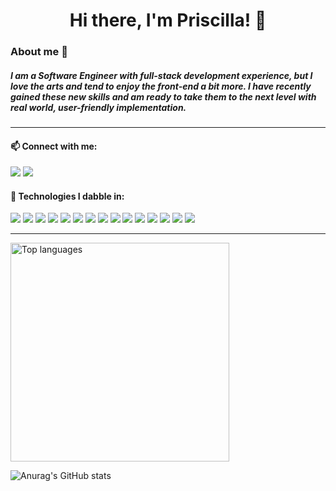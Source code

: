 <h1 align="center"> Hi there, I'm Priscilla! 👾 </h1>

<h3>About me 💃</h3>

<h5>
I am a Software Engineer with full-stack development experience, but I love the arts and tend to enjoy the front-end a bit more. I have recently gained these new skills and am ready to take them to the next level with real world, user-friendly implementation.
</h5>

<hr>
<h4>📫 Connect with me:</h4>
<div>
<a href="mailto: priscilla.rojas925@gmail.com"><img src="https://img.icons8.com/nolan/40/gmail.png"/></a>
<a href="https://www.linkedin.com/in/priscillaro/"><img src="https://img.icons8.com/nolan/40/linkedin.png"/></a>
</div>
<h4> 💾 Technologies I dabble in:</h4>
<div>
<img src="https://img.icons8.com/color/50/000000/linux--v2.png"/>
<img src="https://img.icons8.com/color/50/000000/zoom.png"/>
<img src="https://img.icons8.com/color/50/000000/slack-new.png"/>
<img src="https://img.icons8.com/fluency/48/000000/visual-studio-code-2019.png"/>
<img src="https://img.icons8.com/color/50/000000/heroku.png"/>
<img src="https://img.icons8.com/color/50/000000/github--v3.png"/>
<img src="https://img.icons8.com/color/50/000000/git.png"/>
<img src="https://img.icons8.com/color/50/000000/postgreesql.png"/>
<img src="https://img.icons8.com/color/50/000000/python--v2.png"/>
<img src="https://img.icons8.com/color/50/000000/css3.png"/>
<img src="https://img.icons8.com/color/50/000000/html-5--v1.png"/>
<img src="https://img.icons8.com/fluency/48/000000/node-js.png"/>
<img src="https://img.icons8.com/plasticine/50/000000/react.png"/>
<img src="https://img.icons8.com/color/50/000000/javascript--v2.png"/>
<img src="https://img.icons8.com/color/50/000000/bootstrap.png"/>
</div>

<hr>

<a href="https://github.com/prireds174">
  <img align="center" width="350" src="https://github-readme-stats.vercel.app/api/top-langs/?username=prireds174&layout=compact&theme=react" alt="Top languages" />
</a>



![Anurag's GitHub stats](https://github-readme-stats.vercel.app/api?username=prireds174&show_icons=true&theme=react)
 

